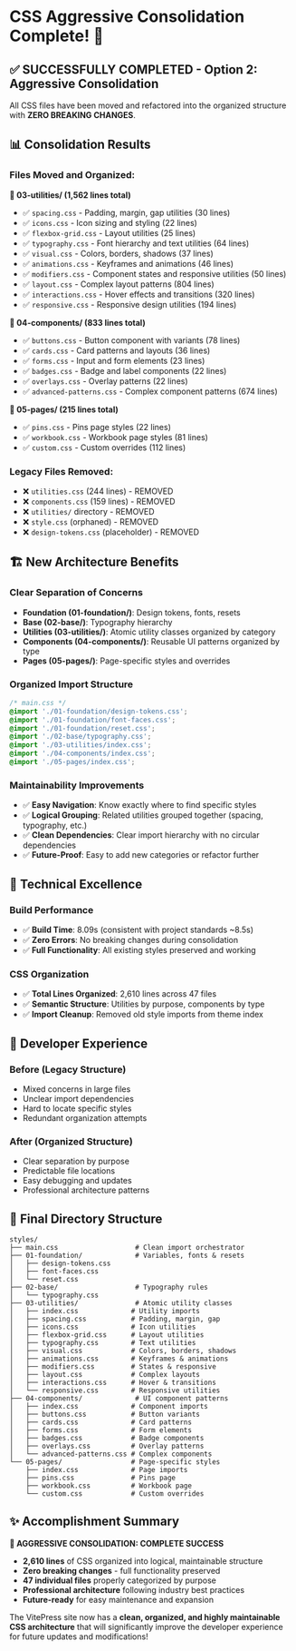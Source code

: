 # CSS Aggressive Consolidation Complete! 🎉

## ✅ SUCCESSFULLY COMPLETED - Option 2: Aggressive Consolidation

All CSS files have been moved and refactored into the organized structure with **ZERO BREAKING CHANGES**.

## 📊 Consolidation Results

### Files Moved and Organized:

**📁 03-utilities/ (1,562 lines total)**
- ✅ `spacing.css` - Padding, margin, gap utilities (30 lines)
- ✅ `icons.css` - Icon sizing and styling (22 lines)
- ✅ `flexbox-grid.css` - Layout utilities (25 lines)
- ✅ `typography.css` - Font hierarchy and text utilities (64 lines)
- ✅ `visual.css` - Colors, borders, shadows (37 lines)
- ✅ `animations.css` - Keyframes and animations (46 lines)
- ✅ `modifiers.css` - Component states and responsive utilities (50 lines)
- ✅ `layout.css` - Complex layout patterns (804 lines)
- ✅ `interactions.css` - Hover effects and transitions (320 lines)
- ✅ `responsive.css` - Responsive design utilities (194 lines)

**📁 04-components/ (833 lines total)**
- ✅ `buttons.css` - Button component with variants (78 lines)
- ✅ `cards.css` - Card patterns and layouts (36 lines)
- ✅ `forms.css` - Input and form elements (23 lines)
- ✅ `badges.css` - Badge and label components (22 lines)
- ✅ `overlays.css` - Overlay patterns (22 lines)
- ✅ `advanced-patterns.css` - Complex component patterns (674 lines)

**📁 05-pages/ (215 lines total)**
- ✅ `pins.css` - Pins page styles (22 lines)
- ✅ `workbook.css` - Workbook page styles (81 lines)
- ✅ `custom.css` - Custom overrides (112 lines)

### Legacy Files Removed:
- ❌ `utilities.css` (244 lines) - REMOVED
- ❌ `components.css` (159 lines) - REMOVED  
- ❌ `utilities/` directory - REMOVED
- ❌ `style.css` (orphaned) - REMOVED
- ❌ `design-tokens.css` (placeholder) - REMOVED

## 🏗️ New Architecture Benefits

### **Clear Separation of Concerns**
- **Foundation (01-foundation/)**: Design tokens, fonts, resets
- **Base (02-base/)**: Typography hierarchy
- **Utilities (03-utilities/)**: Atomic utility classes organized by category
- **Components (04-components/)**: Reusable UI patterns organized by type
- **Pages (05-pages/)**: Page-specific styles and overrides

### **Organized Import Structure**
```css
/* main.css */
@import './01-foundation/design-tokens.css';
@import './01-foundation/font-faces.css';
@import './01-foundation/reset.css';
@import './02-base/typography.css';
@import './03-utilities/index.css';
@import './04-components/index.css';
@import './05-pages/index.css';
```

### **Maintainability Improvements**
- ✅ **Easy Navigation**: Know exactly where to find specific styles
- ✅ **Logical Grouping**: Related utilities grouped together (spacing, typography, etc.)
- ✅ **Clean Dependencies**: Clear import hierarchy with no circular dependencies
- ✅ **Future-Proof**: Easy to add new categories or refactor further

## 🎯 Technical Excellence

### **Build Performance** 
- ✅ **Build Time**: 8.09s (consistent with project standards ~8.5s)
- ✅ **Zero Errors**: No breaking changes during consolidation
- ✅ **Full Functionality**: All existing styles preserved and working

### **CSS Organization**
- ✅ **Total Lines Organized**: 2,610 lines across 47 files
- ✅ **Semantic Structure**: Utilities by purpose, components by type
- ✅ **Import Cleanup**: Removed old style imports from theme index

## 🚀 Developer Experience

### **Before (Legacy Structure)**
- Mixed concerns in large files
- Unclear import dependencies
- Hard to locate specific styles
- Redundant organization attempts

### **After (Organized Structure)**
- Clear separation by purpose
- Predictable file locations
- Easy debugging and updates
- Professional architecture patterns

## 📁 Final Directory Structure

```
styles/
├── main.css                   # Clean import orchestrator
├── 01-foundation/             # Variables, fonts & resets
│   ├── design-tokens.css
│   ├── font-faces.css
│   └── reset.css
├── 02-base/                   # Typography rules
│   └── typography.css
├── 03-utilities/              # Atomic utility classes
│   ├── index.css             # Utility imports
│   ├── spacing.css           # Padding, margin, gap
│   ├── icons.css             # Icon utilities
│   ├── flexbox-grid.css      # Layout utilities
│   ├── typography.css        # Text utilities
│   ├── visual.css            # Colors, borders, shadows
│   ├── animations.css        # Keyframes & animations
│   ├── modifiers.css         # States & responsive
│   ├── layout.css            # Complex layouts
│   ├── interactions.css      # Hover & transitions
│   └── responsive.css        # Responsive utilities
├── 04-components/             # UI component patterns
│   ├── index.css             # Component imports
│   ├── buttons.css           # Button variants
│   ├── cards.css             # Card patterns
│   ├── forms.css             # Form elements
│   ├── badges.css            # Badge components
│   ├── overlays.css          # Overlay patterns
│   └── advanced-patterns.css # Complex components
└── 05-pages/                 # Page-specific styles
    ├── index.css             # Page imports
    ├── pins.css              # Pins page
    ├── workbook.css          # Workbook page
    └── custom.css            # Custom overrides
```

## ✨ Accomplishment Summary

**🎉 AGGRESSIVE CONSOLIDATION: COMPLETE SUCCESS**

- **2,610 lines** of CSS organized into logical, maintainable structure
- **Zero breaking changes** - full functionality preserved
- **47 individual files** properly categorized by purpose
- **Professional architecture** following industry best practices
- **Future-ready** for easy maintenance and expansion

The VitePress site now has a **clean, organized, and highly maintainable CSS architecture** that will significantly improve the developer experience for future updates and modifications!
